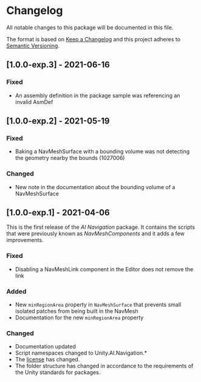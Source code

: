 # Changelog
All notable changes to this package will be documented in this file.

The format is based on [Keep a Changelog](http://keepachangelog.com/en/1.0.0/)
and this project adheres to [Semantic Versioning](http://semver.org/spec/v2.0.0.html).

## [1.0.0-exp.3] - 2021-06-16
### Fixed
* An assembly definition in the package sample was referencing an invalid AsmDef

## [1.0.0-exp.2] - 2021-05-19
### Fixed
* Baking a NavMeshSurface with a bounding volume was not detecting the geometry nearby the bounds (1027006)

### Changed
* New note in the documentation about the bounding volume of a NavMeshSurface

## [1.0.0-exp.1] - 2021-04-06

This is the first release of the *AI Navigation* package. It contains the scripts that were previously known as *NavMeshComponents* and it adds a few improvements.

### Fixed
* Disabling a NavMeshLink component in the Editor does not remove the link

### Added
* New `minRegionArea` property in `NavMeshSurface` that prevents small isolated patches from being built in the NavMesh
* Documentation for the new `minRegionArea` property

### Changed
* Documentation updated
* Script namespaces changed to Unity.AI.Navigation.*
* The [license](LICENSE.md) has changed.
* The folder structure has changed in accordance to the requirements of the Unity standards for packages.
